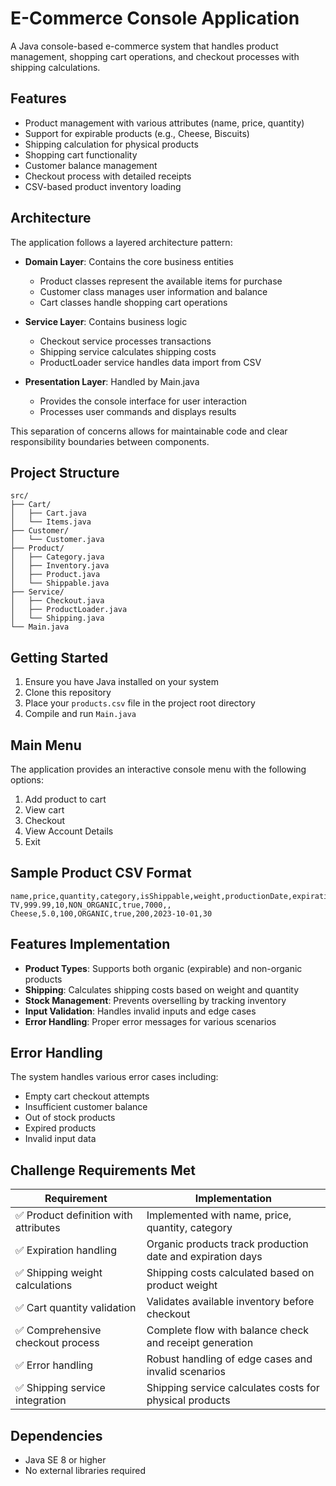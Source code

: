 # E-Commerce Console Application

A Java console-based e-commerce system that handles product management, shopping cart operations, and checkout processes with shipping calculations.

## Features

- Product management with various attributes (name, price, quantity)
- Support for expirable products (e.g., Cheese, Biscuits)
- Shipping calculation for physical products
- Shopping cart functionality
- Customer balance management
- Checkout process with detailed receipts
- CSV-based product inventory loading

## Architecture

The application follows a layered architecture pattern:

- **Domain Layer**: Contains the core business entities
    - Product classes represent the available items for purchase
    - Customer class manages user information and balance
    - Cart classes handle shopping cart operations

- **Service Layer**: Contains business logic
    - Checkout service processes transactions
    - Shipping service calculates shipping costs
    - ProductLoader service handles data import from CSV

- **Presentation Layer**: Handled by Main.java
    - Provides the console interface for user interaction
    - Processes user commands and displays results

This separation of concerns allows for maintainable code and clear responsibility boundaries between components.

## Project Structure

```
src/
├── Cart/
│   ├── Cart.java
│   └── Items.java
├── Customer/
│   └── Customer.java
├── Product/
│   ├── Category.java
│   ├── Inventory.java
│   ├── Product.java
│   └── Shippable.java
├── Service/
│   ├── Checkout.java
│   ├── ProductLoader.java
│   └── Shipping.java
└── Main.java
```

## Getting Started

1. Ensure you have Java installed on your system
2. Clone this repository
3. Place your `products.csv` file in the project root directory
4. Compile and run `Main.java`

## Main Menu

The application provides an interactive console menu with the following options:

1. Add product to cart
2. View cart
3. Checkout
4. View Account Details
5. Exit

## Sample Product CSV Format

```csv
name,price,quantity,category,isShippable,weight,productionDate,expirationDays
TV,999.99,10,NON_ORGANIC,true,7000,,
Cheese,5.0,100,ORGANIC,true,200,2023-10-01,30
```

## Features Implementation

- **Product Types**: Supports both organic (expirable) and non-organic products
- **Shipping**: Calculates shipping costs based on weight and quantity
- **Stock Management**: Prevents overselling by tracking inventory
- **Input Validation**: Handles invalid inputs and edge cases
- **Error Handling**: Proper error messages for various scenarios

## Error Handling

The system handles various error cases including:
- Empty cart checkout attempts
- Insufficient customer balance
- Out of stock products
- Expired products
- Invalid input data

## Challenge Requirements Met

| Requirement | Implementation |
|-------------|----------------|
| ✅ Product definition with attributes | Implemented with name, price, quantity, category |
| ✅ Expiration handling | Organic products track production date and expiration days |
| ✅ Shipping weight calculations | Shipping costs calculated based on product weight |
| ✅ Cart quantity validation | Validates available inventory before checkout |
| ✅ Comprehensive checkout process | Complete flow with balance check and receipt generation |
| ✅ Error handling | Robust handling of edge cases and invalid scenarios |
| ✅ Shipping service integration | Shipping service calculates costs for physical products |

## Dependencies

- Java SE 8 or higher
- No external libraries required